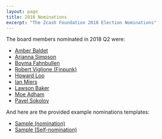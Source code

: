 ```yaml
---
layout: page
title: 2018 Nominations
excerpt: "The Zcash Foundation 2018 Election Nominations"
---
```


The board members nominated in 2018 Q2 were:

- [Amber Baldet](amber_baldet_nomination.md)
- [Arianna Simpson](arianna_simpson_nomination.md)
- [Boyma Fahnbullen](boyma_fahnbullen_nomination.md)
- [Robert Viglione (Finpunk)](finpunk-nomination.md)
- [Howard Loo](howard_loo_nomination.md)
- [Ian Miers](ian_miers_nomination.md)
- [Lawson Baker](lawson_baker_zcash_foundation_nomination.md)
- [Moe Adham](moe_adham_nomination.md)
- [Pavel Sokolov](Sokolov_selfnomination.md)

And here are the provided example nominations templates:

- [Sample (nomination)](sample_nomination.md)
- [Sample (Self-nomination)](sample_selfnomination.md)